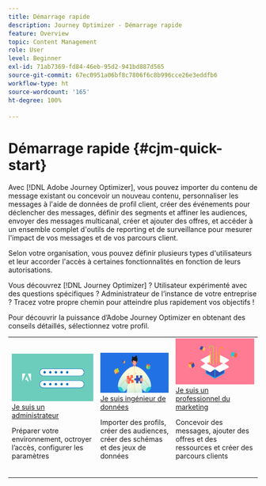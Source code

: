 ```yaml
---
title: Démarrage rapide
description: Journey Optimizer - Démarrage rapide
feature: Overview
topic: Content Management
role: User
level: Beginner
exl-id: 71ab7369-fd84-46eb-95d2-941bd887d565
source-git-commit: 67ec0951a06bf8c7806f6c8b996cce26e3eddfb6
workflow-type: ht
source-wordcount: '165'
ht-degree: 100%

---
```


# Démarrage rapide {#cjm-quick-start}

Avec [!DNL Adobe Journey Optimizer], vous pouvez importer du contenu de message existant ou concevoir un nouveau contenu, personnaliser les messages à l&#39;aide de données de profil client, créer des événements pour déclencher des messages, définir des segments et affiner les audiences, envoyer des messages multicanal, créer et ajouter des offres, et accéder à un ensemble complet d&#39;outils de reporting et de surveillance pour mesurer l&#39;impact de vos messages et de vos parcours client.

Selon votre organisation, vous pouvez définir plusieurs types d&#39;utilisateurs et leur accorder l&#39;accès à certaines fonctionnalités en fonction de leurs autorisations.

Vous découvrez [!DNL Journey Optimizer] ? Utilisateur expérimenté avec des questions spécifiques ? Administrateur de l’instance de votre entreprise ? Tracez votre propre chemin pour atteindre plus rapidement vos objectifs !

Pour découvrir la puissance d’Adobe Journey Optimizer en obtenant des conseils détaillés, sélectionnez votre profil. 

<table>
<tr>
  <td valign="bottom">
    <a href="path/administrator.md">
      <img alt="Administrateur" src="../using/assets/do-not-localize/user-2.png" />
    </a>
    <div>
    <a href="path/administrator.md">Je suis un administrateur</a>
     <p>Préparer votre environnement, octroyer l’accès, configurer les paramètres
    <p>
    </div>
    <br>
  </td>
  <td valign="bottom">
    <a href="path/data-engineer.md">
      <img alt="Ingénieur de données" src="../using/assets/do-not-localize/user-1.png"/>
    </a>
    <div>
    <a href="path/data-engineer.md">Je suis ingénieur de données</a>
     <p>Importer des profils, créer des audiences, créer des schémas et des jeux de données
    <p>
    </div>
    <br>
  </td>
  <td valign="bottom">
      <a href="path/marketer.md">
       <img alt="Professionnel du marketing" src="../using/assets/do-not-localize/user-3.png" />
       </a>
    <div><a href="path/marketer.md">Je suis un professionnel du marketing</a>
     <p>Concevoir des messages, ajouter des offres et des ressources et créer des parcours clients
    <p>
    </div>
    <br>
  </td>
    <!--td valign="bottom">
    <a href="path/developer.md">
      <img alt="Developer" src="../using/assets/do-not-localize/user-2.png" />
    </a>
    <div>
    <a href="path/developer.md">I am a Developer</a>
     <p>Integrate your mobile apps, use Journey Optimizer APIs
    <p>
    </div>
    <br>
  </td-->
</tr>
</table>
